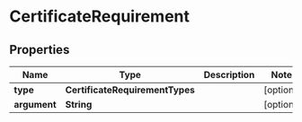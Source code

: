 

# CertificateRequirement


## Properties

| Name | Type | Description | Notes |
|------------ | ------------- | ------------- | -------------|
|**type** | **CertificateRequirementTypes** |  |  [optional] |
|**argument** | **String** |  |  [optional] |



